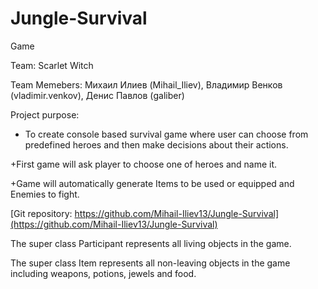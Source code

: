 # Jungle-Survival
Game

Team: Scarlet Witch

Team Memebers:
Михаил Илиев (Mihail_Iliev), 
Владимир Венков (vladimir.venkov), 
Денис Павлов (galiber)

Project purpose:
+ To create console based survival game where user can choose from predefined heroes and then make decisions about their actions.

+First game will ask player to choose one of heroes and name it. 

+Game will automatically generate Items to be used or equipped and Enemies to fight.


[Git repository: https://github.com/Mihail-Iliev13/Jungle-Survival](https://github.com/Mihail-Iliev13/Jungle-Survival)

The super class Participant represents all living objects in the game.

The super class Item represents all non-leaving objects in the game including weapons, potions, jewels and food.




